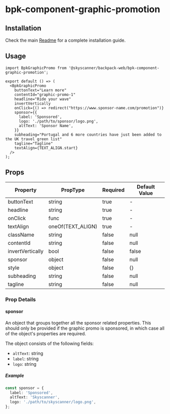 # bpk-component-graphic-promotion

## Installation

Check the main [Readme](https://github.com/skyscanner/backpack#usage) for a complete installation guide.

## Usage

```tsx
import BpkGraphicPromo from '@skyscanner/backpack-web/bpk-component-graphic-promotion';

export default () => (
  <BpkGraphicPromo
    buttonText="Learn more"
    contentId="graphic-promo-1"
    headline="Ride your wave"
    invertVertically
    onClick={() => redirect("https://www.sponsor-name.com/promotion")}
    sponsor={{
      label: 'Sponsored',
      logo: './path/to/sponsor/logo.png',
      altText: 'Sponsor Name',
    }}
    subheading="Portugal and 6 more countries have just been added to the UK travel green list"
    tagline="Tagline"
    textAlign={TEXT_ALIGN.start}
  />
);
```

## Props

| Property         | PropType          | Required | Default Value |
| ---------------- | ----------------- | -------- | ------------- |
| buttonText       | string            | true     | -             |
| headline         | string            | true     | -             |
| onClick          | func              | true     | -             |
| textAlign        | oneOf(TEXT_ALIGN) | true     | -             |
| className        | string            | false    | null          |
| contentId        | string            | false    | null          |
| invertVertically | bool              | false    | false         |
| sponsor          | object            | false    | null          |
| style            | object            | false    | {}            |
| subheading       | string            | false    | null          |
| tagline          | string            | false    | null          |

### Prop Details

#### sponsor

An object that groups together all the sponsor related properties. This should only be provided if the graphic promo is sponsored, in which case all of the object's properties are required.

The object consists of the following fields:

- `altText`: string
- `label`: string
- `logo`: string

##### Example

```ts
const sponsor = {
  label: 'Sponsored',
  altText: 'Skyscanner',
  logo: './path/to/skyscanner/logo.png',
};
```
